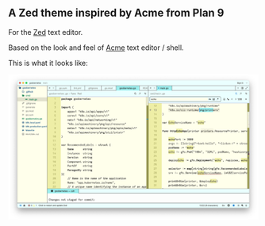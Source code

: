 ## A Zed theme inspired by Acme from Plan 9

For the [Zed] text editor.

Based on the look and feel of [Acme] text editor / shell.

This is what it looks like:

![screenshot](screenshot.png)

[Acme]: https://en.wikipedia.org/wiki/Acme_(text_editor)
[Zed]: https://zed.dev
